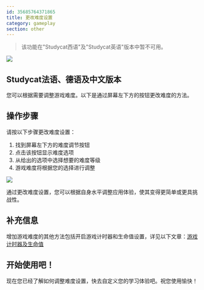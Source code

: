 ```yaml
---
id: 35685764371865
title: 更改难度设置
category: gameplay
section: other
---
```

> 该功能在"Studycat西语"及"Studycat英语"版本中暂不可用。

![](https://help.studycat.com/hc/article_attachments/35685764333977)

## Studycat法语、德语及中文版本

您可以根据需要调整游戏难度。以下是通过屏幕左下方的按钮更改难度的方法。

## 操作步骤

请按以下步骤更改难度设置：

1. 找到屏幕左下方的难度调节按钮
2. 点击该按钮显示难度选项
3. 从给出的选项中选择想要的难度等级
4. 游戏难度将根据您的选择进行调整

![](https://help.studycat.com/hc/article_attachments/35685764338201)

通过更改难度设置，您可以根据自身水平调整应用体验，使其变得更简单或更具挑战性。

## 补充信息

增加游戏难度的其他方法包括开启游戏计时器和生命值设置，详见以下文章：[游戏计时器及生命值](https://help.studycat.com/hc/en-us/articles/27187476326297)

## 开始使用吧！

现在您已经了解如何调整难度设置，快去自定义您的学习体验吧。祝您使用愉快！

